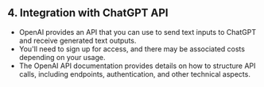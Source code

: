 ## 4. Integration with ChatGPT API
   - OpenAI provides an API that you can use to send text inputs to ChatGPT and receive generated text outputs.
   - You'll need to sign up for access, and there may be associated costs depending on your usage.
   - The OpenAI API documentation provides details on how to structure API calls, including endpoints, authentication, and other technical aspects.